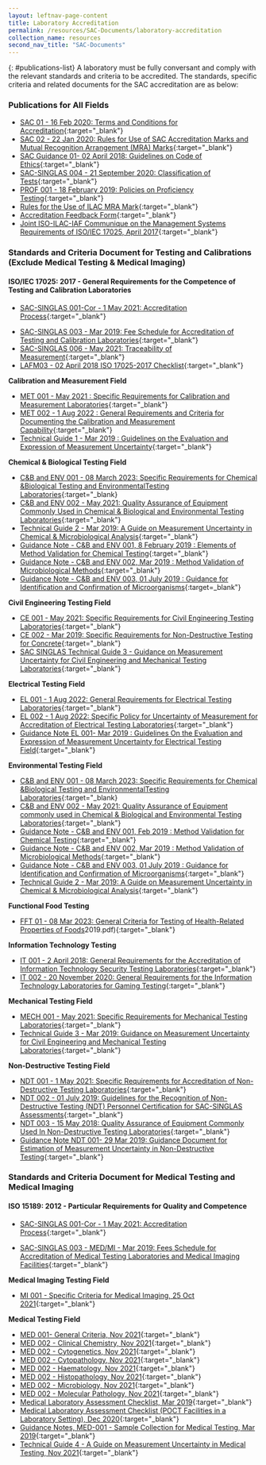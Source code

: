 ```yaml
---
layout: leftnav-page-content
title: Laboratory Accreditation
permalink: /resources/SAC-Documents/laboratory-accreditation
collection_name: resources
second_nav_title: "SAC-Documents"
---
```


{: #publications-list}
A laboratory must be fully conversant and comply with the relevant standards and criteria to be accredited. The standards, specific criteria and related documents for the SAC accreditation are as below:

### Publications for All Fields
* [SAC 01 - 16 Feb 2020: Terms and Conditions for Accreditation](/files/documents/laboratory-accreditation/SAC-01-16Feb2020.pdf){:target="_blank"}
* [SAC 02 - 22 Jan 2020: Rules for Use of SAC Accreditation Marks and Mutual Recognition Arrangement (MRA) Marks](/files/documents/laboratory-accreditation/SAC-02-22-Jan-20.pdf){:target="_blank"}
* [SAC Guidance 01- 02 April 2018: Guidelines on Code of Ethics](/files/documents/SAC-Guidance-01-Guidelines-on-Code-of-Ethics-(02-April-2018).pdf){:target="_blank"}
* [SAC-SINGLAS 004 - 21 September 2020: Classification of Tests](/files/documents/SAC-SINGLAS-004-21-Sep-2020.pdf){:target="_blank"}
* [PROF 001 - 18 February 2019: Policies on Proficiency Testing](/files/documents/laboratory-accreditation/PROF-001-18-Feb-2019.pdf){:target="&#95;blank"}
* [Rules for the Use of ILAC MRA Mark](/files/documents/laboratory-accreditation/ILAC_R7_05_2015-Rules-for-the-Use-of-the-ILAC-MRA-Mark1.pdf){:target="_blank"}
* [Accreditation Feedback Form](/files/documents/SACFM10-AC-feedback-form-15-Jul-19.doc){:target="_blank"}
* [Joint ISO-ILAC-IAF Communique on the Management Systems Requirements of ISO/IEC 17025, April 2017](/files/documents/laboratory-accreditation/Joint_ISO_IEC_17025_communique_2017finalsigned.pdf){:target="_blank"}

<!-- COMMENT: The {:target="_blank"} syntax at the end of the Markdown document links is used to open the document in a new window tab -->

### Standards and Criteria Document for Testing and Calibrations (Exclude Medical Testing & Medical Imaging)
#### ISO/IEC 17025: 2017 - General Requirements for the Competence of Testing and Calibration Laboratories

<!-- NOTE: changes to SAC-SINGLAS 001 must also be updated in 'Services -> Accreditation Services->Laboratories' -->
* [SAC-SINGLAS 001-Cor - 1 May 2021: Accreditation Process](/files/documents/laboratory-accreditation/SAC-SINGLAS-001-01-May-2021-Cor.pdf){:target="_blank"}
<!-- NOTE: changes to Fee Schedule must also be updated in 'Services -> Apply for Accreditation' -->
* [SAC-SINGLAS 003 - Mar 2019:  Fee Schedule for Accreditation of Testing and Calibration Laboratories](/files/documents/laboratory-accreditation/testing-and-calibration-documents/general-requirements/SAC-SINGLAS-003-(29-March-2019).pdf){:target="_blank"}
* [SAC-SINGLAS 006 - May 2021: Traceability of Measurement](/files/documents/laboratory-accreditation/SAC-SINGLAS006-1May2021.pdf){:target="_blank"}
* [LAFM03 - 02 April 2018 ISO 17025-2017 Checklist](/files/documents/laboratory-accreditation/testing-and-calibration-documents/general-requirements/LAFM03-ISO-17025-2017-Chklist-(02-April-2018).docx){:target="_blank"}

**Calibration and Measurement Field**
* [MET 001 - May 2021 : Specific Requirements for Calibration and Measurement Laboratories](/files/documents/laboratory-accreditation/MET-001-1May2021.pdf){:target="_blank"}
* [MET 002 - 1 Aug 2022 : General Requirements and Criteria for Documenting the Calibration and Measurement Capability](/files/documents/MET002-01Aug2022.pdf){:target="_blank"}
* [Technical Guide 1 - Mar 2019 : Guidelines on the Evaluation and Expression of Measurement Uncertainty](/files/documents/laboratory-accreditation/testing-and-calibration-documents/calibration-and-measurement-field/Technical-Guide-1-29-Mar-2019.pdf){:target="_blank"}

**Chemical & Biological Testing Field**
* [C&B and ENV 001 - 08 March 2023: Specific Requirements for Chemical &Biological Testing and EnvironmentalTesting Laboratories](/files/documents/laboratory-accreditation/CB_ENV-Tech_Notes_001-08Mar23v2.pdf){:target="_blank}
* [C&B and ENV 002 - May 2021: Quality Assurance of Equipment Commonly Used in Chemical & Biological and Environmental Testing Laboratories](/files/documents/laboratory-accreditation/CB-ENV-Technotes0021May2021.pdf){:target="_blank"}
* [Technical Guide 2 - Mar 2019: A Guide on Measurement Uncertainty in Chemical & Microbiological Analysis](/files/documents/laboratory-accreditation/Technical-Guide-2.pdf){:target="_blank"}
* [Guidance Note - C&B and ENV 001, 8 February 2019 : Elements of Method Validation for Chemical Testing](/files/documents/laboratory-accreditation/testing-and-calibration-documents/chemical-and-biological-testing-field/Guidance-Note-CnB-ENV-001-8-Feb-2019.pdf){:target="_blank"}
* [Guidance Note - C&B and ENV 002, Mar 2019 : Method Validation of Microbiological Methods](/files/documents/laboratory-accreditation/testing-and-calibration-documents/chemical-and-biological-testing-field/Guidance-Note-CB-and-ENV-002-29-Mar-2019.pdf){:target="_blank"}
* [Guidance Note - C&B and ENV 003, 01 July 2019 : Guidance for Identification and Confirmation of Microorganisms](/files/documents/laboratory-accreditation/testing-and-calibration-documents/chemical-and-biological-testing-field/CB-and-ENV-Guidance-Notes-003_(1-Jul-2019).pdf){:target=_blank"}


**Civil Engineering Testing Field**
* [CE 001 - May 2021: Specific Requirements for Civil Engineering Testing Laboratories](/files/documents/laboratory-accreditation/CE-001-1May2021.pdf){:target="_blank"}
* [CE 002 - Mar 2019: Specific Requirements for Non-Destructive Testing for Concrete](/files/documents/laboratory-accreditation/testing-and-calibration-documents/civil-engineering-testing-field/CE-002-29-Mar-2019.pdf){:target="_blank"}
* [SAC SINGLAS Technical Guide 3 - Guidance on Measurement Uncertainty for Civil Engineering and Mechanical Testing Laboratories](/files/documents/laboratory-accreditation/testing-and-calibration-documents/civil-engineering-testing-field/Technical-Guide-3-29-Mar-2019.pdf){:target="_blank"}

**Electrical Testing Field**
* [EL 001 - 1 Aug 2022: General Requirements for Electrical Testing Laboratories](/files/documents/EL001-01Aug2022.pdf){:target="_blank"}
* [EL 002 - 1 Aug 2022: Specific Policy for Uncertainty of Measurement for Accreditation of Electrical Testing Laboratories](/files/documents/EL002-01Aug2022.pdf){:target="_blank"}
* [Guidance Note EL 001- Mar 2019 : Guidelines On the Evaluation and Expression of Measurement Uncertainty for Electrical Testing Field](/files/documents/laboratory-accreditation/testing-and-calibration-documents/electrical-testing-field/Gudiance-Note-EL-001-29-Mar-2019.pdf){:target="_blank"}

**Environmental Testing Field**

* [C&B and ENV 001 - 08 March 2023: Specific Requirements for Chemical &Biological Testing and EnvironmentalTesting Laboratories](/files/documents/laboratory-accreditation/CB_ENV-Tech_Notes_001-08Mar23v2.pdf){:target="_blank}
* [C&B and ENV 002 - May 2021: Quality Assurance of Equipment commonly used in Chemical & Biological and Environmental Testing Laboratories](/files/documents/laboratory-accreditation/CB-ENV-Technotes0021May2021.pdf){:target="_blank"}
* [Guidance Note - C&B and ENV 001, Feb 2019 : Method Validation for Chemical Testing](/files/documents/laboratory-accreditation/testing-and-calibration-documents/environmental-testing-field/Guidance-Note-CB-ENV-001-8-Feb-2019.pdf){:target="_blank"}
* [Guidance Note - C&B and ENV 002, Mar 2019 : Method Validation of Microbiological Methods](/files/documents/laboratory-accreditation/testing-and-calibration-documents/environmental-testing-field/Guidance-Note-CB-and-ENV-002-29-Mar-2019.pdf){:target="_blank"}
* [Guidance Note - C&B and ENV 003, 01 July 2019 : Guidance for Identification and Confirmation of Microorganisms](/files/documents/CB-and-ENV-Guidance-Notes-003-1Jul2019.pdf){:target="_blank"}
* [Technical Guide 2 - Mar 2019: A Guide on Measurement Uncertainty in Chemical & Microbiological Analysis](/files/documents/laboratory-accreditation/Technical-Guide-2.pdf){:target="_blank"}

**Functional Food Testing**
* [FFT 01 - 08 Mar 2023: General Criteria for Testing of Health-Related Properties of Foods](/files/documents/fft-01_8mar2023.pdf)2019.pdf){:target="_blank"}

**Information Technology Testing**
* [IT 001 - 2 April 2018: General Requirements for the Accreditation of Information Technology Security Testing Laboratories](/files/documents/laboratory-accreditation/testing-and-calibration-documents/information-technology-security-testing/IT-001-02-April-2018.pdf){:target="_blank"}
* [IT 002 - 20 November 2020: General Requirements for the Information Technology Laboratories for Gaming Testing](/files/documents/laboratory-accreditation/IT-002-20-Nov-2020.pdf){:target="_blank"}

**Mechanical Testing Field**
* [MECH 001 - May 2021: Specific Requirements for Mechanical Testing Laboratories](/files/documents/laboratory-accreditation/MECH-001-1May2021.pdf){:target="_blank"}
* [Technical Guide 3 - Mar 2019: Guidance on Measurement Uncertainty for Civil Engineering and Mechanical Testing Laboratories](/files/documents/laboratory-accreditation/testing-and-calibration-documents/mechanical-testing-field/Technical-Guide-3-29-Mar-2019.pdf){:target="_blank"}

**Non-Destructive Testing Field**
* [NDT 001 - 1 May 2021: Specific Requirements for Accreditation of Non-Destructive Testing Laboratories](/files/documents/laboratory-accreditation/NDT-001-1May2021.pdf){:target="_blank"}
* [NDT 002 - 01 July 2019: Guidelines for the Recognition of Non-Destructive Testing (NDT) Personnel Certification for SAC-SINGLAS Assessments](/files/documents/laboratory-accreditation/testing-and-calibration-documents/non-destructive-testing-field/NDT-002_1-July-19.pdf){:target="_blank"}
* [NDT 003 - 15 May 2018: Quality Assurance of Equipment Commonly Used In Non-Destructive Testing Laboratories](/files/documents/laboratory-accreditation/testing-and-calibration-documents/non-destructive-testing-field/NDT-003-15-May-18.pdf){:target="_blank"}
* [Guidance Note NDT 001- 29 Mar 2019:  Guidance Document for Estimation of Measurement Uncertainty in Non-Destructive Testing](/files/documents/laboratory-accreditation/testing-and-calibration-documents/non-destructive-testing-field/Guidance-Note-NDT-001,-290319.pdf){:target="_blank"}

### Standards and Criteria Document for Medical Testing and Medical Imaging
#### ISO 15189: 2012 - Particular Requirements for Quality and Competence

* [SAC-SINGLAS 001-Cor - 1 May 2021: Accreditation Process](/files/documents/laboratory-accreditation/SAC-SINGLAS-001-01-May-2021-Cor.pdf){:target="_blank"}

<!-- NOTE: changes to Fee Schedule must also be updated in 'Services -> Apply for Accreditation' -->
* [SAC-SINGLAS 003 - MED/MI - Mar 2019: Fees Schedule for Accreditation of Medical Testing Laboratories and Medical Imaging Facilities](/files/documents/laboratory-accreditation/medical-testing-and-medical-imaging-documents/requirements-for-quality-and-competence/SAC-SINGLAS-003-MED-MI-29-Mar-2019.pdf){:target="_blank"}
 
**Medical Imaging Testing Field**
* [MI 001 - Specific Criteria for Medical Imaging, 25 Oct 2021](/files/documents/laboratory-accreditation/MI-001-Tech-Notes-25Oct21-Final.pdf){:target="_blank"}



**Medical Testing Field**
* [MED 001- General Criteria, Nov 2021](/files/documents/laboratory-accreditation/medical-testing-and-medical-imaging-documents/medical-testing-field/MED-001-GenCriteria-26Nov21-v2.pdf){:target="_blank"}
* [MED 002 - Clinical Chemistry, Nov 2021](/files/documents/laboratory-accreditation/medical-testing-and-medical-imaging-documents/medical-testing-field/MED-002-ClinicalChemistry26Nov21-v2.pdf){:target="_blank"}
* [MED 002 - Cytogenetics, Nov 2021](/files/documents/laboratory-accreditation/medical-testing-and-medical-imaging-documents/medical-testing-field/MED-002-Cytogenetics-26Nov21-v2.pdf){:target="_blank"}
* [MED 002 - Cytopathology, Nov 2021](/files/documents/laboratory-accreditation/medical-testing-and-medical-imaging-documents/medical-testing-field/MED-002-Cytopathology-26Nov21-v2.pdf){:target="_blank"}
* [MED 002 - Haematology, Nov 2021](/files/documents/laboratory-accreditation/medical-testing-and-medical-imaging-documents/medical-testing-field/MED-002-Haematology-26Nov21-v2.pdf){:target="_blank"}
* [MED 002 - Histopathology, Nov 2021](/files/documents/laboratory-accreditation/medical-testing-and-medical-imaging-documents/medical-testing-field/MED-002-Histopathology-26Nov21-v2.pdf){:target="_blank"}
* [MED 002 - Microbiology, Nov 2021](/files/documents/laboratory-accreditation/medical-testing-and-medical-imaging-documents/medical-testing-field/MED-002-Microbiology-26Nov21-v2.pdf){:target="_blank"}
* [MED 002 - Molecular Pathology, Nov 2021](/files/documents/laboratory-accreditation/medical-testing-and-medical-imaging-documents/medical-testing-field/MED-002-MolecularPathology-26Nov21-v2.pdf){:target="_blank"}
* [Medical Laboratory Assessment Checklist, Mar 2019](/files/documents/laboratory-accreditation/medical-testing-and-medical-imaging-documents/medical-testing-field/LAFM03-MED-MI-(ISO-15189-Chklist)-29-Mar-19.docx){:target="_blank"}
* [Medical Laboratory Assessment Checklist (POCT Facilities in a Laboratory Setting), Dec 2020](/files/documents/Medical-Laboratory-Assessment-Checklist-POCT-facilities-Dec2020.pdf){:target="_blank"}
* [Guidance Notes, MED-001 - Sample Collection for Medical Testing, Mar 2019](/files/documents/laboratory-accreditation/medical-testing-and-medical-imaging-documents/medical-testing-field/Guidance-Note-MED-001-29-Mar-2019.pdf){:target="_blank"}
* [Technical Guide 4 - A Guide on Measurement Uncertainty in Medical Testing, Nov 2021](/files/documents/laboratory-accreditation/medical-testing-and-medical-imaging-documents/medical-testing-field/Technical-Guide-4-MU-on-medica-testing-26Nov21.pdf){:target="_blank"}



